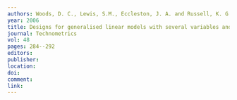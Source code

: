 ```yaml
---
authors: Woods, D. C., Lewis, S.M., Eccleston, J. A. and Russell, K. G. 
year: 2006 
title: Designs for generalised linear models with several variables and model uncertainty 
journal: Technometrics 
vol: 48 
pages: 284--292 
editors: 
publisher: 
location: 
doi: 
comment: 
link: 
---
```

 
